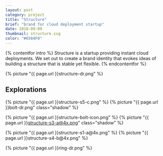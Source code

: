 ```yaml
---
layout: post
category: project
title: "Structure"
brief: "brand for cloud deployment startup"
date: 2018-09-09
thumbnail: structure.svg
color: "#6584F0"
---
```


{% contentfor intro %}
Structure is a startup providing instant cloud deployments. We set out to create a brand identity that evokes ideas of building a structure that is stable yet flexible.
{% endcontentfor %}


{% picture "{{ page.url }}structure-dr.png" %}

## Explorations

<div class="two-column">
{% picture "{{ page.url }}structure-s5-c.png" %}
{% picture "{{ page.url }}bolt-dr.png" class="shadow" %}
</div>

<div class="two-column">

{% picture "{{ page.url }}structure-bolt-icon.png" %}
{% picture "{{ page.url }}structure-s3-a@4x.png" class="shadow" %}
</div>

<div class="two-column">
{% picture "{{ page.url }}structure-s1-a@4x.png" %}
{% picture "{{ page.url }}structure-s4-b@4x.png" %}
</div>
<div class="two-column">

{% picture "{{ page.url }}ring-dr.png" %}
</div>
